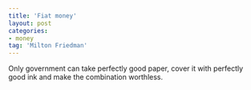 ```yaml
---
title: 'Fiat money'
layout: post
categories:
- money
tag: 'Milton Friedman'
---
```


Only government can take perfectly good paper, cover it with perfectly good ink and make the combination worthless.
